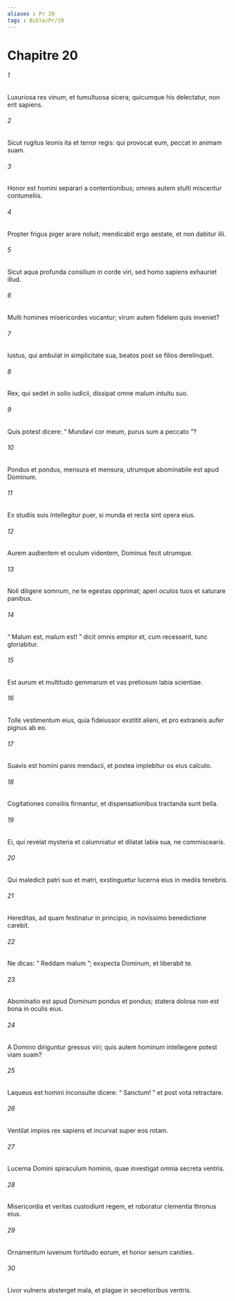 ```yaml
---
aliases : Pr 20
tags : Bible/Pr/20
---
```


# Chapitre 20

###### 1
Luxuriosa res vinum, et tumultuosa sicera; quicumque his delectatur, non erit sapiens.
###### 2
Sicut rugitus leonis ita et terror regis: qui provocat eum, peccat in animam suam.
###### 3
Honor est homini separari a contentionibus; omnes autem stulti miscentur contumeliis.
###### 4
Propter frigus piger arare noluit; mendicabit ergo aestate, et non dabitur illi.
###### 5
Sicut aqua profunda consilium in corde viri, sed homo sapiens exhauriet illud.
###### 6
Multi homines misericordes vocantur; virum autem fidelem quis inveniet?
###### 7
Iustus, qui ambulat in simplicitate sua, beatos post se filios derelinquet.
###### 8
Rex, qui sedet in solio iudicii, dissipat omne malum intuitu suo.
###### 9
Quis potest dicere: “ Mundavi cor meum, purus sum a peccato ”?
###### 10
Pondus et pondus, mensura et mensura, utrumque abominabile est apud Dominum.
###### 11
Ex studiis suis intellegitur puer, si munda et recta sint opera eius.
###### 12
Aurem audientem et oculum videntem, Dominus fecit utrumque.
###### 13
Noli diligere somnum, ne te egestas opprimat; aperi oculos tuos et saturare panibus.
###### 14
“ Malum est, malum est! ” dicit omnis emptor et, cum recesserit, tunc gloriabitur.
###### 15
Est aurum et multitudo gemmarum et vas pretiosum labia scientiae.
###### 16
Tolle vestimentum eius, quia fideiussor exstitit alieni, et pro extraneis aufer pignus ab eo.
###### 17
Suavis est homini panis mendacii, et postea implebitur os eius calculo. 
###### 18
Cogitationes consiliis firmantur, et dispensationibus tractanda sunt bella.
###### 19
Ei, qui revelat mysteria et calumniatur et dilatat labia sua, ne commiscearis.
###### 20
Qui maledicit patri suo et matri, exstinguetur lucerna eius in mediis tenebris.
###### 21
Hereditas, ad quam festinatur in principio, in novissimo benedictione carebit.
###### 22
Ne dicas: “ Reddam malum ”; exspecta Dominum, et liberabit te. 
###### 23
Abominatio est apud Dominum pondus et pondus; statera dolosa non est bona in oculis eius.
###### 24
A Domino diriguntur gressus viri; quis autem hominum intellegere potest viam suam?
###### 25
Laqueus est homini inconsulte dicere: “ Sanctum! ” et post vota retractare.
###### 26
Ventilat impios rex sapiens et incurvat super eos rotam.
###### 27
Lucerna Domini spiraculum hominis, quae investigat omnia secreta ventris.
###### 28
Misericordia et veritas custodiunt regem, et roboratur clementia thronus eius.
###### 29
Ornamentum iuvenum fortitudo eorum, et honor senum canities.
###### 30
Livor vulneris absterget mala, et plagae in secretioribus ventris.
